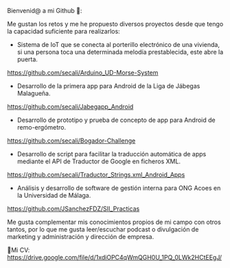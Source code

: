 Bienvenid@ a mi Github 👋:

Me gustan los retos y me he propuesto diversos proyectos desde que tengo la capacidad suficiente para realizarlos:

- Sistema de IoT que se conecta al porterillo electrónico de una vivienda, si una persona toca una determinada melodía prestablecida, este abre la puerta.

https://github.com/secali/Arduino_UD-Morse-System

- Desarrollo de la primera app para Android de la Liga de Jábegas Malagueña.

https://github.com/secali/Jabegapp_Android

- Desarrollo de prototipo y prueba de concepto de app para Android de remo-ergómetro.

https://github.com/secali/Bogador-Challenge

- Desarrollo de script para facilitar la traducción automática de apps mediante el API de Traductor de Google en ficheros XML.

https://github.com/secali/Traductor_Strings.xml_Android_Apps

- Análisis y desarrollo de software de gestión interna para ONG Acoes en la Universidad de Málaga.

https://github.com/JSanchezFDZ/SII_Practicas


Me gusta complementar mis conocimientos propios de mi campo con otros tantos, por lo que me gusta leer/escuchar podcast o divulgación de marketing y administración y dirección de empresa.

📃Mi CV: 
https://drive.google.com/file/d/1xdiOPC4qWmQGH0U_1PQ_0LWk2HCtEEgJ/
